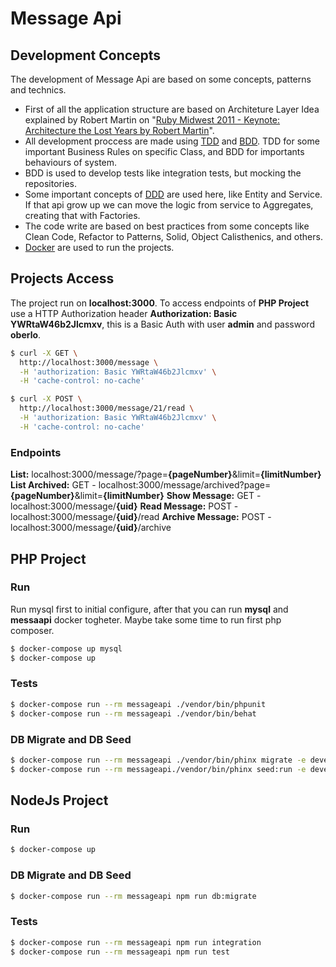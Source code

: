 # Message Api

## Development Concepts

The development of Message Api are based on some concepts, patterns and technics. 
- First of all the application structure are based on Architeture Layer Idea explained by Robert Martin on "[Ruby Midwest 2011 - Keynote: Architecture the Lost Years by Robert Martin](https://www.youtube.com/watch?v=WpkDN78P884)".
- All development proccess are made using [TDD](https://martinfowler.com/bliki/TestDrivenDevelopment.html) and [BDD](https://dannorth.net/introducing-bdd/). TDD for some important Business Rules on specific Class, and BDD for importants behaviours of system.
- BDD is used to develop tests like integration tests, but mocking the repositories.
- Some important concepts of [DDD](https://www.amazon.com.br/Domain-Driven-Design-Tackling-Complexity-Software/dp/0321125215) are used here, like Entity and Service. If that api grow up we can move the logic from service to Aggregates, creating that with Factories.
- The code write are based on best practices from some concepts like Clean Code, Refactor to Patterns, Solid, Object Calisthenics, and others.
- [Docker](https://www.docker.com/) are used to run the projects.

## Projects Access
The project run on **localhost:3000**. To access endpoints of **PHP Project** use a HTTP Authorization header **Authorization: Basic YWRtaW46b2Jlcmxv**, this is a Basic Auth with user **admin** and password **oberlo**.
```sh
$ curl -X GET \
  http://localhost:3000/message \
  -H 'authorization: Basic YWRtaW46b2Jlcmxv' \
  -H 'cache-control: no-cache'
```
```sh
$ curl -X POST \
  http://localhost:3000/message/21/read \
  -H 'authorization: Basic YWRtaW46b2Jlcmxv' \
  -H 'cache-control: no-cache'
```
### Endpoints
**List:** localhost:3000/message/?page=**{pageNumber}**&limit=**{limitNumber}**
**List Archived:** GET - localhost:3000/message/archived?page=**{pageNumber}**&limit=**{limitNumber}**
**Show Message:** GET - localhost:3000/message/**{uid}**
**Read Message:** POST - localhost:3000/message/**{uid}**/read
**Archive Message:** POST - localhost:3000/message/**{uid}**/archive

## PHP Project
### Run
Run mysql first to initial configure, after that you can run **mysql** and **messaapi** docker togheter. Maybe take some time to run first php composer.
```sh
$ docker-compose up mysql
$ docker-compose up
```
### Tests
```sh
$ docker-compose run --rm messageapi ./vendor/bin/phpunit
$ docker-compose run --rm messageapi ./vendor/bin/behat
```
### DB Migrate and DB Seed
```sh
$ docker-compose run --rm messageapi ./vendor/bin/phinx migrate -e development
$ docker-compose run --rm messageapi./vendor/bin/phinx seed:run -e development
```

## NodeJs Project
### Run
```sh
$ docker-compose up
```
### DB Migrate and DB Seed
```sh
$ docker-compose run --rm messageapi npm run db:migrate
```
### Tests
```sh
$ docker-compose run --rm messageapi npm run integration
$ docker-compose run --rm messageapi npm run test
```
